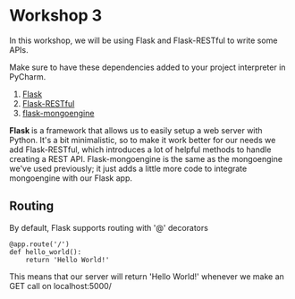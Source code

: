 # Workshop 3

In this workshop, we will be using Flask and Flask-RESTful to write some APIs.

Make sure to have these dependencies added to your project interpreter in PyCharm.

 1. [Flask](https://flask.palletsprojects.com/en/1.1.x/)
 2. [Flask-RESTful](https://flask-rescful.readthedocs.io/en/latest/)
 3. [flask-mongoengine](https://docs.mongoengine.org/projects/flask-mongoengine/en/latest/)

 <b> Flask </b> is a framework that allows us to easily setup a web server with Python. It's a bit minimalistic, so to make it work better for our needs we add Flask-RESTful, which introduces a lot of helpful methods to handle creating a REST API. Flask-mongoengine is the same as the mongoengine we've used previously; it just adds a little more code to integrate mongoengine with our Flask app.
 ## Routing 
By default, Flask supports routing with '@' decorators
```
@app.route('/')
def hello_world():
    return 'Hello World!'
```

This means that our server will return 'Hello World!' whenever we make an GET call on localhost:5000/
